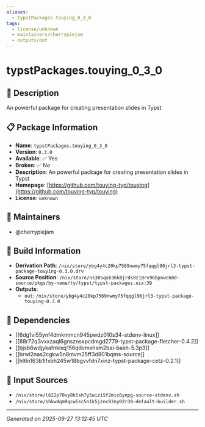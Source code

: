 ```yaml
---
aliases:
  - typstPackages.touying_0_3_0
tags:
  - license/unknown
  - maintainers/cherrypiejam
  - outputs/out
---
```


# typstPackages.touying_0_3_0

## 📝 Description

An powerful package for creating presentation slides in Typst

## 📋 Package Information

- **Name**: `typstPackages.touying_0_3_0`
- **Version**: `0.3.0`
- **Available**: ✅ Yes
- **Broken**: ✅ No
- **Description**: An powerful package for creating presentation slides in Typst
- **Homepage**: [https://github.com/touying-typ/touying](https://github.com/touying-typ/touying)
- **License**: `unknown`
## 👥 Maintainers

- @cherrypiejam


## 🔧 Build Information

- **Derivation Path**: `/nix/store/ybg4y4c20kp7569nwmy75fqqgl90jrl3-typst-package-touying-0.3.0.drv`
- **Source Position**: `/nix/store/ns30sqxb36k8jrds8z18rv96bpnwc60d-source/pkgs/by-name/ty/typst/typst-packages.nix:39`
- **Outputs**:
  - `out`:  `/nix/store/ybg4y4c20kp7569nwmy75fqqgl90jrl3-typst-package-touying-0.3.0`

## 🔗 Dependencies

- [[6dg1vi55ynf4dmkmmcn945pwdz010s34-stdenv-linux]]
- [[88r72q3vxxzaql6gnsznsxpcdmgd2779-typst-package-fletcher-0.4.2]]
- [[bjsb6wdjykafnkixq156qdvmxhsm2bai-bash-5.3p3]]
- [[brwl2nas2cgkw5n8mvm25ff3d801bqms-source]]
- [[hl6n163b1ifxbh245w18bgvvfdn7xinz-typst-package-cetz-0.2.1]]

## 📁 Input Sources

- `/nix/store/l622p70vy8k5sh7y5wizi5f2mic6ynpg-source-stdenv.sh`
- `/nix/store/shkw4qm9qcw5sc5n1k5jznc83ny02r39-default-builder.sh`

---
*Generated on 2025-09-27 13:12:45 UTC*
